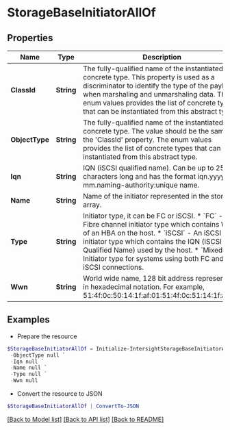 # StorageBaseInitiatorAllOf
## Properties

Name | Type | Description | Notes
------------ | ------------- | ------------- | -------------
**ClassId** | **String** | The fully-qualified name of the instantiated, concrete type. This property is used as a discriminator to identify the type of the payload when marshaling and unmarshaling data. The enum values provides the list of concrete types that can be instantiated from this abstract type. | 
**ObjectType** | **String** | The fully-qualified name of the instantiated, concrete type. The value should be the same as the &#39;ClassId&#39; property. The enum values provides the list of concrete types that can be instantiated from this abstract type. | 
**Iqn** | **String** | IQN (iSCSI qualified name). Can be up to 255 characters long and has the format iqn.yyyy-mm.naming-authority:unique name. | [optional] [readonly] 
**Name** | **String** | Name of the initiator represented in the storage array. | [optional] [readonly] 
**Type** | **String** | Initiator type, it can be FC or iSCSI. * &#x60;FC&#x60; - Fibre channel initiator type which contains WWN of an HBA on the host. * &#x60;iSCSI&#x60; - An iSCSI initiator type which contains the IQN (iSCSI Qualified Name) used by the host. * &#x60;Mixed&#x60; - Initiator type for systems using both FC and iSCSI connections. | [optional] [readonly] [default to "FC"]
**Wwn** | **String** | World wide name, 128 bit address represented in hexadecimal notation. For example, 51:4f:0c:50:14:1f:af:01:51:4f:0c:51:14:1f:af:01. | [optional] [readonly] 

## Examples

- Prepare the resource
```powershell
$StorageBaseInitiatorAllOf = Initialize-IntersightStorageBaseInitiatorAllOf  -ClassId null `
 -ObjectType null `
 -Iqn null `
 -Name null `
 -Type null `
 -Wwn null
```

- Convert the resource to JSON
```powershell
$StorageBaseInitiatorAllOf | ConvertTo-JSON
```

[[Back to Model list]](../README.md#documentation-for-models) [[Back to API list]](../README.md#documentation-for-api-endpoints) [[Back to README]](../README.md)

